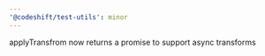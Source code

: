 ```yaml
---
'@codeshift/test-utils': minor
---
```


applyTransfrom now returns a promise to support async transforms
